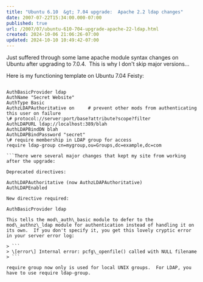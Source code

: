 ```yaml
---
title: "Ubuntu 6.10  &gt; 7.04 upgrade:  Apache 2.2 ldap changes"
date: 2007-07-22T15:34:00.000-07:00
published: true
url: /2007/07/ubuntu-610-704-upgrade-apache-22-ldap.html
created: 2024-10-06 21:06:26-07:00
updated: 2024-10-10 10:49:42-07:00
---
```


Just suffered through some lame apache module syntax changes on Ubuntu after upgrading to 7.0.4.  This is why I don't skip major versions...  
  
Here is my functioning template on Ubuntu 7.04 Feisty:  
```
  
AuthBasicProvider ldap  
AuthName "Secret Website"  
AuthType Basic  
AuthzLDAPAuthoritative on     # prevent other mods from authenticating this user on failure  
\# protocol://server:port/base?attribute?scope?filter  
AuthLDAPURL ldap://localhost:389/blah  
AuthLDAPBindDN blah  
AuthLDAPBindPassword "secret"  
\# require membership in LDAP group for access  
require ldap-group cn=mygroup,ou=Groups,dc=example,dc=com  

```There were several major changes that kept my site from working after the upgrade:  
  
Deprecated directives:  
  
AuthLDAPAuthoritative (now AuthzLDAPAuthoritative)  
AuthLDAPEnabled  
  
New directive required:  
  
AuthBasicProvider ldap  
  
This tells the mod\_auth\_basic module to defer to the mod\_authnz\_ldap module for authentication instead of handling it on its own.  If you don't specify it, you get this lovely cryptic error in your server error log:   

> ```
> \[error\] Internal error: pcfg\_openfile() called with NULL filename
> ```

require group now only is used for local UNIX groups.  For LDAP, you have to use require ldap-group.